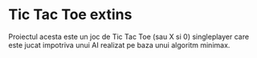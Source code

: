 # Tic Tac Toe extins
Proiectul acesta este un joc de Tic Tac Toe (sau X si 0) singleplayer care este jucat impotriva unui AI realizat pe baza unui algoritm minimax.